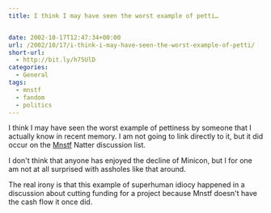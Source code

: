 ```yaml
---
title: I think I may have seen the worst example of petti…


date: 2002-10-17T12:47:34+00:00
url: /2002/10/17/i-think-i-may-have-seen-the-worst-example-of-petti/
short-url:
  - http://bit.ly/h75UlD
categories:
  - General
tags:
  - mnstf
  - fandom
  - politics
---
```

I think I may have seen the worst example of pettiness by someone that I actually know in recent memory. I am not going to link directly to it, but it did occur on the <a href="http://www.mnstf.org/mnstf">Mnstf</a> Natter discussion list.

I don't think that anyone has enjoyed the decline of Minicon, but I for one am not at all surprised with assholes like that around.

The real irony is that this example of superhuman idiocy happened in a discussion about cutting funding for a project because Mnstf doesn't have the cash flow it once did.